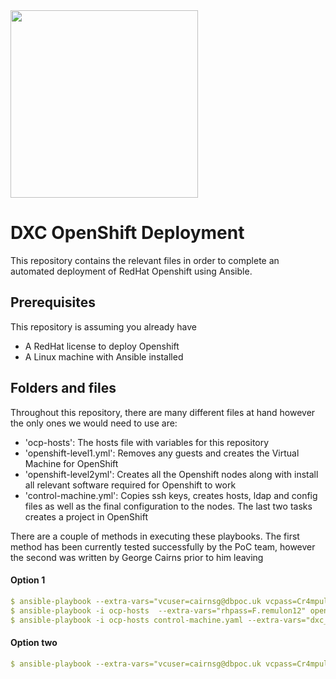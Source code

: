 <img src="https://www.openshift.com/images/logos/openshift/Logotype_RH_OpenShift_wLogo_RGB_Gray.png" width="300"/> 

# DXC OpenShift Deployment
This repository contains the relevant files in order to complete an automated deployment of RedHat Openshift using Ansible. 

## Prerequisites 
This repository is assuming you already have 
- A RedHat license to deploy Openshift
- A Linux machine with Ansible installed

## Folders and files
Throughout this repository, there are many different files at hand however the only ones we would need to use are:
- 'ocp-hosts': The hosts file with variables for this repository
- 'openshift-level1.yml': Removes any guests and creates the Virtual Machine for OpenShift
- 'openshift-level2yml': Creates all the Openshift nodes along with install all relevant software required for Openshift to work
- 'control-machine.yml': Copies ssh keys, creates hosts, ldap and config files as well as the final configuration to the nodes. The last two tasks creates a project in OpenShift

There are a couple of methods in executing these playbooks. The first method has been currently tested successfully by the PoC team, however the second was written by George Cairns prior to him leaving
#### Option 1
```yml
$ ansible-playbook --extra-vars="vcuser=cairnsg@dbpoc.uk vcpass=Cr4mpulations" openshift-level1.yml
$ ansible-playbook -i ocp-hosts  --extra-vars="rhpass=F.remulon12" openshift-level2.yml
$ ansible-playbook -i ocp-hosts control-machine.yaml --extra-vars="dxc_dn=dc=dbpoc,dc=uk dxc_domain=dbpoc.uk openshift_ldap_password=Start123"
```
#### Option two
```yml
$ ansible-playbook --extra-vars="vcuser=cairnsg@dbpoc.uk vcpass=Cr4mpulations" -i ocp-hosts openshift-level1.yml ; sleep 1 &&ansible-playbook -i ocp-hosts  --extra-vars="rhpass=F.remulon12" openshift-level2.yml &&ansible-playbook -i ocp-hosts control-machine.yaml --extra-vars="dxc_dn=dc=dbpoc,dc=uk dxc_domain=dbpoc.uk openshift_ldap_password=Start123"
```
